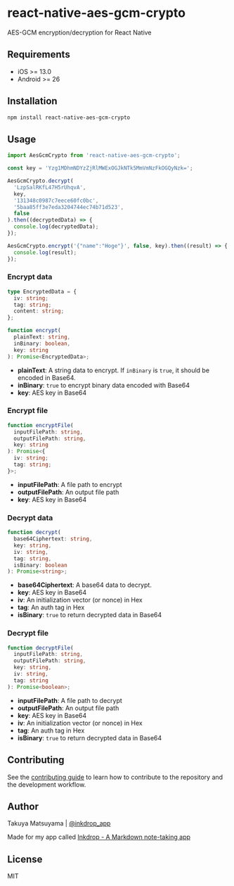 # react-native-aes-gcm-crypto

AES-GCM encryption/decryption for React Native

## Requirements

- iOS >= 13.0
- Android >= 26

## Installation

```sh
npm install react-native-aes-gcm-crypto
```

## Usage

```js
import AesGcmCrypto from 'react-native-aes-gcm-crypto';

const key = 'Yzg1MDhmNDYzZjRlMWExOGJkNTk5MmVmNzFkOGQyNzk=';

AesGcmCrypto.decrypt(
  'LzpSalRKfL47H5rUhqvA',
  key,
  '131348c0987c7eece60fc0bc',
  '5baa85ff3e7eda3204744ec74b71d523',
  false
).then((decryptedData) => {
  console.log(decryptedData);
});

AesGcmCrypto.encrypt('{"name":"Hoge"}', false, key).then((result) => {
  console.log(result);
});
```

### Encrypt data

```ts
type EncryptedData = {
  iv: string;
  tag: string;
  content: string;
};

function encrypt(
  plainText: string,
  inBinary: boolean,
  key: string
): Promise<EncryptedData>;
```

- **plainText**: A string data to encrypt. If `inBinary` is `true`, it should be encoded in Base64.
- **inBinary**: `true` to encrypt binary data encoded with Base64
- **key**: AES key in Base64

### Encrypt file

```ts
function encryptFile(
  inputFilePath: string,
  outputFilePath: string,
  key: string
): Promise<{
  iv: string;
  tag: string;
}>;
```

- **inputFilePath**: A file path to encrypt
- **outputFilePath**: An output file path
- **key**: AES key in Base64

### Decrypt data

```ts
function decrypt(
  base64Ciphertext: string,
  key: string,
  iv: string,
  tag: string,
  isBinary: boolean
): Promise<string>;
```

- **base64Ciphertext**: A base64 data to decrypt.
- **key**: AES key in Base64
- **iv**: An initialization vector (or nonce) in Hex
- **tag**: An auth tag in Hex
- **isBinary**: `true` to return decrypted data in Base64

### Decrypt file

```ts
function decryptFile(
  inputFilePath: string,
  outputFilePath: string,
  key: string,
  iv: string,
  tag: string
): Promise<boolean>;
```

- **inputFilePath**: A file path to decrypt
- **outputFilePath**: An output file path
- **key**: AES key in Base64
- **iv**: An initialization vector (or nonce) in Hex
- **tag**: An auth tag in Hex
- **isBinary**: `true` to return decrypted data in Base64

## Contributing

See the [contributing guide](CONTRIBUTING.md) to learn how to contribute to the repository and the development workflow.

## Author

Takuya Matsuyama | [@inkdrop_app](https://twitter.com/inkdrop_app)

Made for my app called [Inkdrop - A Markdown note-taking app](https://www.inkdrop.app/)

## License

MIT
